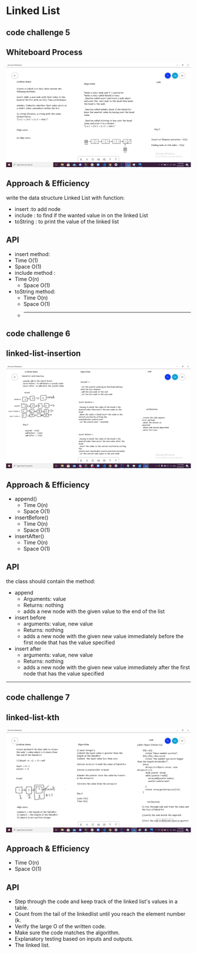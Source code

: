 
# Linked List
## code challenge 5



## Whiteboard Process

![whiteboard](./linkedList1.png)

## Approach & Efficiency
write the data structure Linked List with function:
* insert :to add node
* include : to find if the wanted value in on the linked List
* toString : to print the value of the linked list

## API
* insert method:
* Time O(1)
* Space O(1)
* include method :
* Time O(n)
  * Space O(1)
* toString method:
  * Time O(n)
  * Space O(1)
  * ________________________________________________________

    

## code challenge 6 
## linked-list-insertion


![whiteboard](./linkedList2.png)

## Approach & Efficiency
* append()
    * Time O(n)
    * Space O(1)
* insertBefore()
    * Time O(n)
    * Space O(1)
* insertAfter()
    * Time O(n)
    * Space O(1)

## API
the class should contain the method:
* append
  * Arguments: value
  * Returns: nothing
  * adds a new node with the given value to the end of the list
* insert before
  * arguments: value, new value
  * Returns: nothing
  * adds a new node with the given new value immediately before the first node that has the value specified
* insert after
  * arguments: value, new value
  * Returns: nothing
  * adds a new node with the given new value immediately after the first node that has the value specified
--------------------------------------

## code challenge 7
## linked-list-kth

![whiteboard](./linkedlist33.png)

##  Approach & Efficiency
* Time O(n)
* Space O(1)

## API

* Step through the code and keep track of the linked list's values in a table.
* Count from the tail of the linkedlist until you reach the element number (k.
* Verify the large O of the written code.
* Make sure the code matches the algorithm.
* Explanatory testing based on inputs and outputs.
* The linked list.









